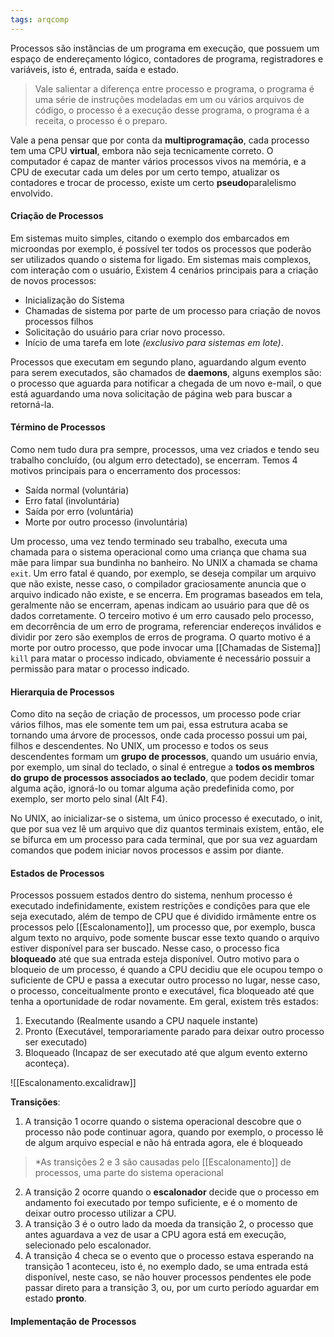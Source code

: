 ```yaml
---
tags: arqcomp
---
```


Processos são instâncias de um programa em execução, que possuem um espaço de endereçamento lógico, contadores de programa, registradores e variáveis, isto é, entrada, saída e estado. 

> Vale salientar a diferença entre processo e programa, o programa é uma série de instruções modeladas em um ou vários arquivos de código, o processo é a execução desse programa, o programa é a receita, o processo é o preparo.

Vale a pena pensar que por conta da **multiprogramação**, cada processo tem uma CPU **virtual**, embora não seja tecnicamente correto. O computador é capaz de manter vários processos vivos na memória, e a CPU de executar cada um deles por um certo tempo, atualizar os contadores e trocar de processo, existe um certo **pseudo**paralelismo envolvido.

#### Criação de Processos

Em sistemas muito simples, citando o exemplo dos embarcados em microondas por exemplo, é possível ter todos os processos que poderão ser utilizados quando o sistema for ligado. Em sistemas mais complexos, com interação com o usuário, Existem 4 cenários principais para a criação de novos processos:

- Inicialização do Sistema
- Chamadas de sistema por parte de um processo para criação de novos processos filhos
- Solicitação do usuário para criar novo processo.
- Início de uma tarefa em lote *(exclusivo para sistemas em lote)*.

Processos que executam em segundo plano, aguardando algum evento para serem executados, são chamados de **daemons**, alguns exemplos são: o processo que aguarda para notificar a chegada de um novo e-mail, o que está aguardando uma nova solicitação de página web para buscar a retorná-la.

#### Término de Processos

Como nem tudo dura pra sempre, processos, uma vez criados e tendo seu trabalho concluído, (ou algum erro detectado), se encerram. Temos 4 motivos principais para o encerramento dos processos:

- Saída normal (voluntária)
- Erro fatal (involuntária)
- Saída por erro (voluntária)
- Morte por outro processo (involuntária)

Um processo, uma vez tendo terminado seu trabalho, executa uma chamada para o sistema operacional como uma criança que chama sua mãe para limpar sua bundinha no banheiro. No UNIX a chamada se chama `exit`. 
Um erro fatal é quando, por exemplo, se deseja compilar um arquivo que não existe, nesse caso, o compilador graciosamente anuncia que o arquivo indicado não existe, e se encerra. Em programas baseados em tela, geralmente não se encerram, apenas indicam ao usuário para que dê os dados corretamente.
O terceiro motivo é um erro causado pelo processo, em decorrência de um erro de programa, referenciar endereços inválidos e dividir por zero são exemplos de erros de programa.
O quarto motivo é a morte por outro processo, que pode invocar uma [[Chamadas de Sistema]] `kill` para matar o processo indicado, obviamente é necessário possuir a permissão para matar o processo indicado.

#### Hierarquia de Processos

Como dito na seção de criação de processos, um processo pode criar vários filhos, mas  ele somente tem um pai, essa estrutura acaba se tornando uma árvore de processos, onde cada processo possui um pai, filhos e descendentes. No UNIX, um processo e todos os seus descendentes formam um **grupo de processos**, quando um usuário envia, por exemplo, um sinal do teclado, o sinal é entregue a **todos os membros do grupo de processos associados ao teclado**, que podem decidir tomar alguma ação, ignorá-lo ou tomar alguma ação predefinida como, por exemplo, ser morto pelo sinal (Alt F4).

No UNIX, ao inicializar-se o sistema, um único processo é executado, o init, que por sua vez lê um arquivo que diz quantos terminais existem, então, ele se bifurca em um processo para cada terminal, que por sua vez aguardam comandos que podem iniciar novos processos e assim por diante.

#### Estados de Processos

Processos possuem estados dentro do sistema, nenhum processo é executado indefinidamente, existem restrições e condições para que ele seja executado, além de tempo de CPU que é dividido irmãmente entre os processos pelo [[Escalonamento]], um processo que, por exemplo, busca algum texto no arquivo, pode somente buscar esse texto quando o arquivo estiver disponível para ser buscado. Nesse caso, o processo fica **bloqueado** até que sua entrada esteja disponível. Outro motivo para o bloqueio de um processo, é quando a CPU decidiu que ele ocupou tempo o suficiente de CPU e passa a executar outro processo no lugar, nesse caso, o processo, conceitualmente pronto e executável, fica bloqueado até que tenha a oportunidade de rodar novamente. Em geral, existem três estados:

1. Executando (Realmente usando a CPU naquele instante)
2. Pronto (Executável, temporariamente parado para deixar outro processo ser executado)
3. Bloqueado (Incapaz de ser executado até que algum evento externo aconteça).

![[Escalonamento.excalidraw]]

**Transições**:
 1. A transição 1 ocorre quando o sistema operacional descobre que o processo não pode continuar agora, quando por exemplo, o processo lê de algum arquivo especial e não há entrada agora, ele é bloqueado
 
 >*As transições 2 e 3 são causadas pelo [[Escalonamento]] de processos, uma parte do sistema operacional

2.  A transição 2 ocorre quando o **escalonador** decide que o processo em andamento foi executado por tempo suficiente, e é o momento de deixar outro processo utilizar a CPU.
3. A transição 3 é o outro lado da moeda da transição 2, o processo que antes aguardava a vez de usar a CPU agora está em execução, selecionado pelo escalonador.
4. A transição 4 checa se o evento que o processo estava esperando na transição 1 aconteceu, isto é, no exemplo dado, se uma entrada está disponível, neste caso, se não houver processos pendentes ele pode passar direto para a transição 3, ou, por um curto período aguardar em estado **pronto**.


#### Implementação de Processos

